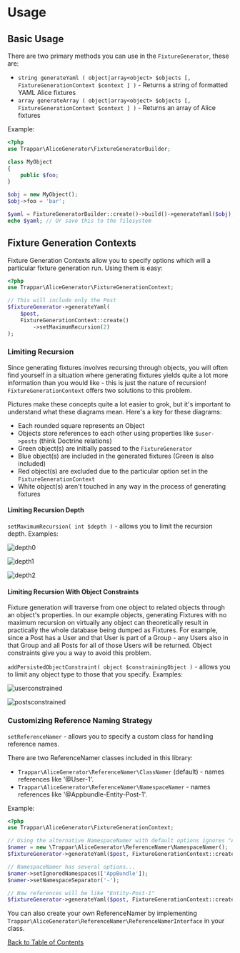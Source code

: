 # Usage

## Basic Usage

There are two primary methods you can use in the `FixtureGenerator`, these are:

   * `string generateYaml ( object|array<object> $objects [, FixtureGenerationContext $context ] )` - Returns a string of formatted YAML Alice fixtures
   * `array generateArray ( object|array<object> $objects [, FixtureGenerationContext $context ] )` - Returns an array of Alice fixtures

Example:

```php
<?php
use Trappar\AliceGenerator\FixtureGeneratorBuilder;

class MyObject
{
    public $foo;
}

$obj = new MyObject();
$obj->foo = 'bar';

$yaml = FixtureGeneratorBuilder::create()->build()->generateYaml($obj);
echo $yaml; // Or save this to the filesystem
```

## Fixture Generation Contexts

Fixture Generation Contexts allow you to specify options which will a particular fixture generation run. Using them is easy:

```php
<?php
use Trappar\AliceGenerator\FixtureGenerationContext;

// This will include only the Post
$fixtureGenerator->generateYaml(
    $post,
    FixtureGenerationContext::create()
        ->setMaximumRecursion(2)
);
```

### Limiting Recursion

Since generating fixtures involves recursing through objects, you will often find yourself in a situation where generating fixtures yields quite a lot more information than you would like - this is just the nature of recursion! `FixtureGenerationContext` offers two solutions to this problem.

Pictures make these concepts quite a lot easier to grok, but it's important to understand what these diagrams mean. Here's a key for these diagrams:

   * Each rounded square represents an Object
   * Objects store references to each other using properties like `$user->posts` (think Doctrine relations)
   * Green object(s) are initially passed to the `FixtureGenerator`
   * Blue object(s) are included in the generated fixtures (Green is also included)
   * Red object(s) are excluded due to the particular option set in the `FixtureGenerationContext`
   * White object(s) aren't touched in any way in the process of generating fixtures

#### Limiting Recursion Depth

`setMaximumRecursion( int $depth )` - allows you to limit the recursion depth. Examples:

![depth0](https://cloud.githubusercontent.com/assets/525726/17834184/478734ce-66e9-11e6-93f9-2726e5ffdc22.png)

![depth1](https://cloud.githubusercontent.com/assets/525726/17834183/4785e9fc-66e9-11e6-8bb0-50c1a9b97c00.png)

![depth2](https://cloud.githubusercontent.com/assets/525726/17834171/f7222b42-66e8-11e6-9f9a-4632abf4e1bd.png)

#### Limiting Recursion With Object Constraints

Fixture generation will traverse from one object to related objects through an object's properties. In our example objects, generating Fixtures with no maximum recursion on virtually any object can theoretically result in practically the whole database being dumped as Fixtures. For example, since a Post has a User and that User is part of a Group - any Users also in that Group and all Posts for all of those Users will be returned. Object constraints give you a way to avoid this problem.

`addPersistedObjectConstraint( object $constrainingObject )` - allows you to limit any object type to those that you specify. Examples:

![userconstrained](https://cloud.githubusercontent.com/assets/525726/17834169/f720e5e8-66e8-11e6-90ff-1107e412da71.png)

![postsconstrained](https://cloud.githubusercontent.com/assets/525726/17834170/f7218eee-66e8-11e6-8234-b495fd00299b.png)

### Customizing Reference Naming Strategy

`setReferenceNamer` - allows you to specify a custom class for handling reference names.

There are two ReferenceNamer classes included in this library:

* `Trappar\AliceGenerator\ReferenceNamer\ClassNamer` (default) - names references like '@User-1'.
* `Trappar\AliceGenerator\ReferenceNamer\NamespaceNamer` - names references like '@Appbundle-Entity-Post-1'.

Example:

```php
<?php
use Trappar\AliceGenerator\FixtureGenerationContext;

// Using the alternative NamespaceNamer with default options ignores "AppBundle" and "Entity", so references will still be like "Post-1"
$namer = new \Trappar\AliceGenerator\ReferenceNamer\NamespaceNamer();
$fixtureGenerator->generateYaml($post, FixtureGenerationContext::create()->setReferenceNamer($namer));

// NamespaceNamer has several options...
$namer->setIgnoredNamespaces(['AppBundle']);
$namer->setNamespaceSeparator('-');

// Now references will be like "Entity-Post-1"
$fixtureGenerator->generateYaml($post, FixtureGenerationContext::create()->setReferenceNamer($namer));
```

You can also create your own ReferenceNamer by implementing `Trappar\AliceGenerator\ReferenceNamer\ReferenceNamerInterface` in your class.

[Back to Table of Contents](/README.md#table-of-contents)